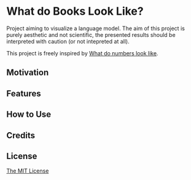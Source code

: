 # What do Books Look Like?
Project aiming to visualize a language model. The aim of this project is purely aesthetic and not scientific, the presented results should be interpreted with caution (or not intepreted at all).

This project is freely inspired by [What do numbers look like](https://johnhw.github.io/umap_primes/index.md.html).

## Motivation

## Features

## How to Use

## Credits

## License 
[The MIT License](https://github.com/vb690/what_do_books_look_like/blob/master/LICENSE)

